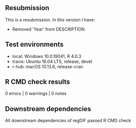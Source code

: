 ## Resubmission
This is a resubmission. In this version I have:

* Removed 'Year' from DESCRIPTION

## Test environments
* local: Windows 10.0.19041, R 4.0.3
* travis: Ubuntu 16.04 LTS, release, devel
* r-hub: macOS 10.13.6, release-cran

## R CMD check results
0 errors | 0 warnings | 0 notes

## Downstream dependencies
All downstream dependencies of regDIF passed R CMD check
